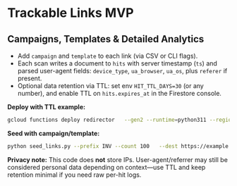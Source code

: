 # Trackable Links MVP


## Campaigns, Templates & Detailed Analytics

- Add `campaign` and `template` to each link (via CSV or CLI flags).
- Each scan writes a document to `hits` with server timestamp (`ts`) and parsed user-agent fields:
  `device_type`, `ua_browser`, `ua_os`, plus `referer` if present.
- Optional data retention via TTL: set env `HIT_TTL_DAYS=30` (or any number), and enable TTL on `hits.expires_at` in the Firestore console.

**Deploy with TTL example:**
```bash
gcloud functions deploy redirector   --gen2 --runtime=python311 --region=europe-west3   --entry-point=redirector --source=.   --trigger-http --allow-unauthenticated   --set-env-vars=HIT_TTL_DAYS=30
```

**Seed with campaign/template:**
```bash
python seed_links.py --prefix INV --count 100   --dest https://example.com/landing   --business-id ACME --business-name "ACME GmbH"   --campaign SPRING25 --template HERO-A
```

**Privacy note:** This code does **not** store IPs. User-agent/referrer may still be considered personal data depending on context—use TTL and keep retention minimal if you need raw per-hit logs.
